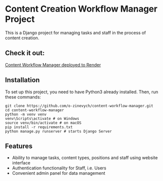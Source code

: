 # Content Creation Workflow Manager Project

This is a Django project for managing tasks and staff in the process of content creation.

## Check it out:

[Content Workflow Manager deployed to Render](https://content-workflow-manager.onrender.com)

## Installation

To set up this project, you need to have Python3 already installed.
Then, run these commands:

```shell
git clone https://github.com/o-zinevych/content-workflow-manager.git
cd content-workflow-manager
python -m venv venv
venv\Scripts\activate # on Windows
source venv/bin/activate # on macOS
pip install -r requirements.txt
python manage.py runserver # starts Django Server
```

## Features

* Ability to manage tasks, content types, positions and staff using website interface
* Authentication functionality for Staff, i.e. Users
* Convenient admin panel for data management
